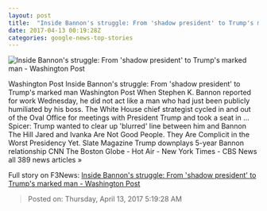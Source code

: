 ```yaml
---
layout: post
title:  "Inside Bannon's struggle: From 'shadow president' to Trump's marked man - Washington Post"
date: 2017-04-13 00:19:28Z
categories: google-news-top-stories
---
```


![Inside Bannon's struggle: From 'shadow president' to Trump's marked man - Washington Post](https://img.washingtonpost.com/rf/image_1484w/2010-2019/WashingtonPost/2017/04/10/National-Politics/Images/Botsford170410Trump13798.JPG)

Washington Post Inside Bannon's struggle: From 'shadow president' to Trump's marked man Washington Post When Stephen K. Bannon reported for work Wednesday, he did not act like a man who had just been publicly humiliated by his boss. The White House chief strategist cycled in and out of the Oval Office for meetings with President Trump and took a seat in ... Spicer: Trump wanted to clear up 'blurred' line between him and Bannon The Hill Jared and Ivanka Are Not Good People. They Are Complicit in the Worst Presidency Yet. Slate Magazine Trump downplays 5-year Bannon relationship CNN The Boston Globe - Hot Air - New York Times - CBS News all 389 news articles »


Full story on F3News: [Inside Bannon's struggle: From 'shadow president' to Trump's marked man - Washington Post](http://www.f3nws.com/n/JTJTy)

> Posted on: Thursday, April 13, 2017 5:19:28 AM
